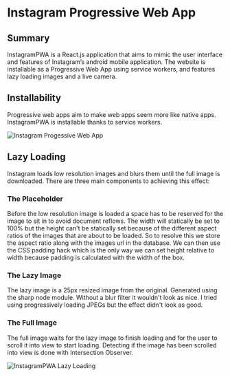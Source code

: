 # Instagram Progressive Web App

## Summary
InstagramPWA is a React.js application that aims to mimic the user interface and features of Instagram’s android mobile application. The website is installable as a Progressive Web App using service workers, and features lazy loading images and a live camera.

## Installability
Progressive web apps aim to make web apps seem more like native apps. InstagramPWA is installable thanks to service workers.

![Instagram Progessive Web App](/README/Instagram-pwa.gif)

## Lazy Loading
Instagram loads low resolution images and blurs them until the full image is downloaded. There are three main components to achieving this effect:
### The Placeholder
Before the low resolution image is loaded a space has to be reserved for the image to sit in to avoid document reflows. The width will statically be set to 100% but the height can't be statically set because of the different aspect ratios of the images that are about to be loaded. So to resolve this we store the aspect ratio along with the images url in the database. We can then use the CSS padding hack which is the only way we can set height relative to width because padding is calculated with the width of the box.
### The Lazy Image
The lazy image is a 25px resized image from the original. Generated using the sharp node module. Without a blur filter it wouldn't look as nice. I tried using progressively loading JPEGs but the effect didn't look as good.
### The Full Image
The full image waits for the lazy image to finish loading and for the user to scroll it into view to start loading. Detecting if the image has been scrolled into view is done with Intersection Observer.

![InstagramPWA Lazy Loading](/README/Instagram-lazy-loading.gif)
